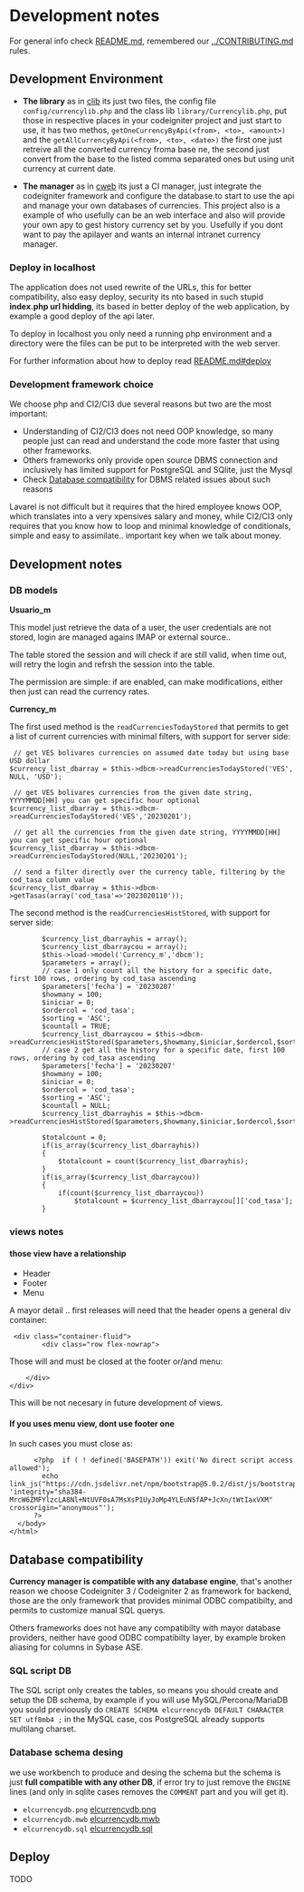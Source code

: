 # Development notes

For general info check [README.md](README.md), 
remembered our [../CONTRIBUTING.md](../CONTRIBUTING.md) rules.

## Development Environment

* **The library** as in [clib](clib) its just two files, the config 
file `config/currencylib.php` and the class lib `library/Currencylib.php`, 
put those in respective places in your codeigniter project and just start 
to use, it has two methos, `getOneCurrencyByApi(<from>, <to>, <amount>)` and 
the `getAllCurrencyByApi(<from>, <to>, <date>)` the first one just retreive all the 
converted currency froma  base ne, the second just convert from the base to 
the listed comma separated ones but using unit currency at current date.

* **The manager** as in [cweb](cweb) its just a CI manager, just integrate 
the codeigniter framework and configure the database.to start to use the api 
and manage your own databases of currencies. This project also is a example 
of who usefully can be an web interface and also will provide your own apy 
to gest history currency set by you. Usefully if you dont want to pay the 
apilayer and wants an internal intranet currency manager.

### Deploy in localhost

The application does not used rewrite of the URLs, this for better compatibility, 
also easy deploy, security its nto based in such stupid **index.php url hidding**, 
its based in better deploy of the web application, by example a good deploy of 
the api later.

To deploy in localhost you only need a running php environment and a directory 
were the files can be put to be interpreted with the web server.

For further information about how to deploy read [README.md#deploy](README.md#deploy)

### Development framework choice

We choose php and CI2/CI3 due several reasons but two are the most important:

* Understanding of CI2/CI3 does not need OOP knowledge, so many people 
just can read and understand the code more faster that using other frameworks.
* Others frameworks only provide open source DBMS connection and 
inclusively has limited support for PostgreSQL and SQlite, just the Mysql
* Check [Database compatibility](#database-compatibility) for DBMS related 
issues about such reasons

Lavarel is not difficult but it requires that the hired employee knows OOP, 
which translates into a very xpensives salary and money, while CI2/CI3 only 
requires that you know how to loop and minimal knowledge of conditionals, 
simple and easy to assimilate.. important key when we talk about money.

## Development notes

### DB models

**Usuario_m**

This model just retrieve the data of a user, the user credentials are not 
stored, login are managed agains IMAP or external source.. 

The table stored the session and will check if are still valid, when time out, 
will retry the login and refrsh the session into the table.

The permission are simple: if are enabled, can make modifications, either 
then just can read the currency rates.

**Currency_m**

The first used method is the `readCurrenciesTodayStored` that permits to get 
a list of current currencies with minimal filters, with support for server side:

```
 // get VES bolivares currencies on assumed date today but using base USD dollar
$currency_list_dbarray = $this->dbcm->readCurrenciesTodayStored('VES', NULL, 'USD');

 // get VES bolivares currencies from the given date string, YYYYMMDD[HH] you can get specific hour optional
$currency_list_dbarray = $this->dbcm->readCurrenciesTodayStored('VES','20230201');

 // get all the currencies from the given date string, YYYYMMDD[HH] you can get specific hour optional
$currency_list_dbarray = $this->dbcm->readCurrenciesTodayStored(NULL,'20230201');

 // send a filter directly over the currency table, filtering by the cod_tasa column value
$currency_list_dbarray = $this->dbcm->getTasas(array('cod_tasa'=>'2023020110'));
```

The second method is the `readCurrenciesHistStored`, with support for server side:


```
		$currency_list_dbarrayhis = array();
		$currency_list_dbarraycou = array();
		$this->load->model('Currency_m','dbcm');
		$parameters = array();
		// case 1 only count all the history for a specific date, first 100 rows, ordering by cod_tasa ascending
		$parameters['fecha'] = '20230207'
		$howmany = 100;
		$iniciar = 0;
		$ordercol = 'cod_tasa';
		$sorting = 'ASC';
		$countall = TRUE;
		$currency_list_dbarraycou = $this->dbcm->readCurrenciesHistStored($parameters,$howmany,$iniciar,$ordercol,$sorting,$countall);
		// case 2 get all the history for a specific date, first 100 rows, ordering by cod_tasa ascending
		$parameters['fecha'] = '20230207'
		$howmany = 100;
		$iniciar = 0;
		$ordercol = 'cod_tasa';
		$sorting = 'ASC';
		$countall = NULL;
		$currency_list_dbarrayhis = $this->dbcm->readCurrenciesHistStored($parameters,$howmany,$iniciar,$ordercol,$sorting,$countall);

		$totalcount = 0;
		if(is_array($currency_list_dbarrayhis))
		{
			$totalcount = count($currency_list_dbarrayhis);
		}
		if(is_array($currency_list_dbarraycou))
		{
			if(count($currency_list_dbarraycou))
				$totalcount = $currency_list_dbarraycou[]['cod_tasa'];
		}
```

### views notes

#### those view have a relationship

* Header
* Footer 
* Menu 

A mayor detail .. first releases will need that 
the header opens a general div container:

```
 <div class="container-fluid">
        <div class="row flex-nowrap">
```

Those will and must be closed at the footer or/and menu:

```
    </div>
</div>
```

This will be not necesary in future development of views.

#### If you uses menu view, dont use footer one

In such cases you must close as:

```
      <?php  if ( ! defined('BASEPATH')) exit('No direct script access allowed'); 
        echo link_js("https://cdn.jsdelivr.net/npm/bootstrap@5.0.2/dist/js/bootstrap.bundle.min.js", 'integrity="sha384-MrcW6ZMFYlzcLA8Nl+NtUVF0sA7MsXsP1UyJoMp4YLEuNSfAP+JcXn/tWtIaxVXM"  crossorigin="anonymous"');
      ?>
  </body>
</html>
```

## Database compatibility

**Currency manager is compatible with any database engine**, that's 
another reason we choose Codeigniter 3 / Codeigniter 2 as framework 
for backend, those are the only framework that provides minimal ODBC 
compatibilty, and permits to customize manual SQL querys.

Others frameworks does not have any compatibilty with mayor 
database providers, neither have good ODBC compatibilty layer, by 
example broken aliasing for columns in Sybase ASE.

### SQL script DB

The SQL script only creates the tables, so means you should create and 
setup the DB schema, by example if you will use MySQL/Percona/MariaDB you 
sould previoously do `CREATE SCHEMA elcurrencydb DEFAULT CHARACTER SET utf8mb4 ;` 
in the MySQL case, cos PostgreSQL already supports multilang charset.

### Database schema desing

we use workbench to produce and desing the schema but the schema 
is just **full compatible with any other DB**, if error try to just 
remove the `ENGINE` lines (and only in sqlite cases removes 
the `COMMENT` part and you will get it).

* `elcurrencydb.png` [elcurrencydb.png](elcurrencydb.png)
* `elcurrencydb.mwb` [elcurrencydb.mwb](elcurrencydb.mwb)
* `elcurrencydb.sql` [elcurrencydb.sql](elcurrencydb.sql)


## Deploy

TODO

